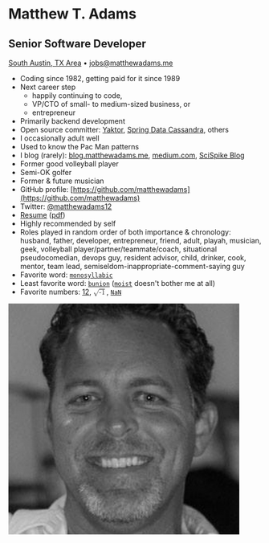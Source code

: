 # Matthew T. Adams
## Senior Software Developer
[South Austin, TX Area](https://www.google.com/maps/place/78619) • [jobs@matthewadams.me](mailto:jobs@matthewadams.me)

* Coding since 1982, getting paid for it since 1989
* Next career step
  * happily continuing to code,
  * VP/CTO of small- to medium-sized business, or
  * entrepreneur
* Primarily backend development
* Open source committer: [Yaktor](https://yaktor.io), [Spring Data Cassandra](https://projects.spring.io/spring-data-cassandra), others
* I occasionally adult well
* Used to know the Pac Man patterns
* I blog (rarely): [blog.matthewadams.me](https://blog.matthewadams.me), [medium.com](https://medium.com/@matthewadams12), [SciSpike Blog](http://www.scispike.com/category/blog/)
* Former good volleyball player
* Semi-OK golfer
* Former & future musician
* GitHub profile: [https://github.com/matthewadams](https://github.com/matthewadams)
* Twitter: [@matthewadams12](https://twitter.com/matthewadams12)
* [Resume](matthewadams.md) ([pdf](matthewadams.pdf))
* Highly recommended by self
* Roles played in random order of both importance & chronology: husband, father, developer, entrepreneur, friend, adult, playah, musician, geek, volleyball player/partner/teammate/coach, situational pseudocomedian, devops guy, resident advisor, child, drinker, cook, mentor, team lead, semiseldom-inappropriate-comment-saying guy
* Favorite word: [`monosyllabic`](http://www.dictionary.com/browse/monosyllabic)
* Least favorite word: [`bunion`](http://www.dictionary.com/browse/bunion) ([`moist`](http://thoughtcatalog.com/nico-lang/2013/09/moist-and-28-other-gross-sounding-english-words-that-everyone-hates) doesn't bother me at all)
* Favorite numbers: [12](http://www.seahawks.com/spirit-of-12/history-of-the-12s), [<math><msqrt><mi>-1</mi></msqrt></math>](https://en.wikipedia.org/wiki/Imaginary_unit), [`NaN`](https://developer.mozilla.org/en-US/docs/Web/JavaScript/Reference/Global_Objects/NaN)

![mug](matthewadams.png)
